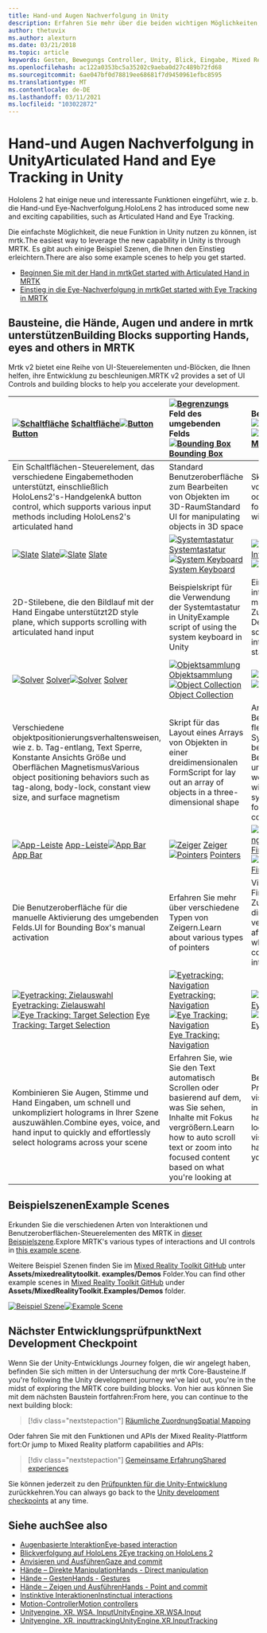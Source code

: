 ```yaml
---
title: Hand-und Augen Nachverfolgung in Unity
description: Erfahren Sie mehr über die beiden wichtigen Möglichkeiten, um ihre Blicke in Unity, Handgesten und Bewegungs Controllern zu übernehmen.
author: thetuvix
ms.author: alexturn
ms.date: 03/21/2018
ms.topic: article
keywords: Gesten, Bewegungs Controller, Unity, Blick, Eingabe, Mixed Reality-Headset, Windows Mixed Reality-Headset, Virtual Reality-Headset, mrtk, Mixed Reality Toolkit
ms.openlocfilehash: ac122a0353bc5a35202c9aeba0d27c489b72fd68
ms.sourcegitcommit: 6ae047bf0d78819ee68681f7d9450961efbc8595
ms.translationtype: MT
ms.contentlocale: de-DE
ms.lasthandoff: 03/11/2021
ms.locfileid: "103022872"
---
```

# <a name="articulated-hand-and-eye-tracking-in-unity"></a><span data-ttu-id="39e45-104">Hand-und Augen Nachverfolgung in Unity</span><span class="sxs-lookup"><span data-stu-id="39e45-104">Articulated Hand and Eye Tracking in Unity</span></span>

<span data-ttu-id="39e45-105">Hololens 2 hat einige neue und interessante Funktionen eingeführt, wie z. b. die Hand-und Eye-Nachverfolgung.</span><span class="sxs-lookup"><span data-stu-id="39e45-105">HoloLens 2 has introduced some new and exciting capabilities, such as Articulated Hand and Eye Tracking.</span></span>

<span data-ttu-id="39e45-106">Die einfachste Möglichkeit, die neue Funktion in Unity nutzen zu können, ist mrtk.</span><span class="sxs-lookup"><span data-stu-id="39e45-106">The easiest way to leverage the new capability in Unity is through MRTK.</span></span> <span data-ttu-id="39e45-107">Es gibt auch einige Beispiel Szenen, die Ihnen den Einstieg erleichtern.</span><span class="sxs-lookup"><span data-stu-id="39e45-107">There are also some example scenes to help you get started.</span></span>

* [<span data-ttu-id="39e45-108">Beginnen Sie mit der Hand in mrtk</span><span class="sxs-lookup"><span data-stu-id="39e45-108">Get started with Articulated Hand  in MRTK</span></span>](https://docs.microsoft.com/windows/mixed-reality/mrtk-unity/features/input/hand-tracking.md)
* [<span data-ttu-id="39e45-109">Einstieg in die Eye-Nachverfolgung in mrtk</span><span class="sxs-lookup"><span data-stu-id="39e45-109">Get started with Eye Tracking in MRTK</span></span>](https://docs.microsoft.com/windows/mixed-reality/mrtk-unity/features/eye-tracking/eye-tracking-main.md)

## <a name="building-blocks-supporting-hands-eyes-and-others-in-mrtk"></a><span data-ttu-id="39e45-110">Bausteine, die Hände, Augen und andere in mrtk unterstützen</span><span class="sxs-lookup"><span data-stu-id="39e45-110">Building Blocks supporting Hands, eyes and others in MRTK</span></span> 

<span data-ttu-id="39e45-111">Mrtk v2 bietet eine Reihe von UI-Steuerelementen und-Blöcken, die Ihnen helfen, ihre Entwicklung zu beschleunigen.</span><span class="sxs-lookup"><span data-stu-id="39e45-111">MRTK v2 provides a set of UI Controls and building blocks to help you accelerate your development.</span></span>

|  <span data-ttu-id="39e45-112">[![Schaltfläche](images/MRTK_Button_Main.png)](https://docs.microsoft.com/windows/mixed-reality/mrtk-unity/features/ux-building-blocks/button.md) [Schaltfläche](https://docs.microsoft.com/windows/mixed-reality/mrtk-unity/features/ux-building-blocks/button.md)</span><span class="sxs-lookup"><span data-stu-id="39e45-112">[![Button](images/MRTK_Button_Main.png)](https://docs.microsoft.com/windows/mixed-reality/mrtk-unity/features/ux-building-blocks/button.md) [Button](https://docs.microsoft.com/windows/mixed-reality/mrtk-unity/features/ux-building-blocks/button.md)</span></span> | <span data-ttu-id="39e45-113">[ ![ Begrenzungs](images/MRTK_BoundingBox_Main.png)](https://docs.microsoft.com/windows/mixed-reality/mrtk-unity/features/ux-building-blocks/bounding-box.md) Feld des umgebenden Felds [](https://docs.microsoft.com/windows/mixed-reality/mrtk-unity/features/ux-building-blocks/bounding-box.md)</span><span class="sxs-lookup"><span data-stu-id="39e45-113">[![Bounding Box](images/MRTK_BoundingBox_Main.png)](https://docs.microsoft.com/windows/mixed-reality/mrtk-unity/features/ux-building-blocks/bounding-box.md) [Bounding Box](https://docs.microsoft.com/windows/mixed-reality/mrtk-unity/features/ux-building-blocks/bounding-box.md)</span></span> | <span data-ttu-id="39e45-114">Bearbeitungs [Handler für](https://docs.microsoft.com/windows/mixed-reality/mrtk-unity/features/ux-building-blocks/manipulation-handler.md) [ ![ Manipulations Handler](images/MRTK_Manipulation_Main.png)](https://docs.microsoft.com/windows/mixed-reality/mrtk-unity/features/ux-building-blocks/manipulation-handler.md)</span><span class="sxs-lookup"><span data-stu-id="39e45-114">[![Manipulation Handler](images/MRTK_Manipulation_Main.png)](https://docs.microsoft.com/windows/mixed-reality/mrtk-unity/features/ux-building-blocks/manipulation-handler.md) [Manipulation Handler](https://docs.microsoft.com/windows/mixed-reality/mrtk-unity/features/ux-building-blocks/manipulation-handler.md)</span></span> |
|:--- | :--- | :--- |
| <span data-ttu-id="39e45-115">Ein Schaltflächen-Steuerelement, das verschiedene Eingabemethoden unterstützt, einschließlich HoloLens2's-Handgelenk</span><span class="sxs-lookup"><span data-stu-id="39e45-115">A button control, which supports various input methods including HoloLens2's articulated hand</span></span> | <span data-ttu-id="39e45-116">Standard Benutzeroberfläche zum Bearbeiten von Objekten im 3D-Raum</span><span class="sxs-lookup"><span data-stu-id="39e45-116">Standard UI for manipulating objects in 3D space</span></span> | <span data-ttu-id="39e45-117">Skript zum Manipulieren von Objekten mit einer oder zwei Händen.</span><span class="sxs-lookup"><span data-stu-id="39e45-117">Script for manipulating objects with one or two hands</span></span> |
|  <span data-ttu-id="39e45-118">[![Slate](images/MRTK_Slate_Main.png)](https://docs.microsoft.com/windows/mixed-reality/mrtk-unity/features/ux-building-blocks/slate.md) [Slate](https://docs.microsoft.com/windows/mixed-reality/mrtk-unity/features/ux-building-blocks/slate.md)</span><span class="sxs-lookup"><span data-stu-id="39e45-118">[![Slate](images/MRTK_Slate_Main.png)](https://docs.microsoft.com/windows/mixed-reality/mrtk-unity/features/ux-building-blocks/slate.md) [Slate](https://docs.microsoft.com/windows/mixed-reality/mrtk-unity/features/ux-building-blocks/slate.md)</span></span> | <span data-ttu-id="39e45-119">[![Systemtastatur](images/MRTK_SystemKeyboard_Main.png)](https://docs.microsoft.com/windows/mixed-reality/mrtk-unity/features/ux-building-blocks/system-keyboard.md) [Systemtastatur](https://docs.microsoft.com/windows/mixed-reality/mrtk-unity/features/ux-building-blocks/system-keyboard.md)</span><span class="sxs-lookup"><span data-stu-id="39e45-119">[![System Keyboard](images/MRTK_SystemKeyboard_Main.png)](https://docs.microsoft.com/windows/mixed-reality/mrtk-unity/features/ux-building-blocks/system-keyboard.md) [System Keyboard](https://docs.microsoft.com/windows/mixed-reality/mrtk-unity/features/ux-building-blocks/system-keyboard.md)</span></span> | <span data-ttu-id="39e45-120">[![Interaktionsfähig](images/InteractableExamples.png)](https://docs.microsoft.com/windows/mixed-reality/mrtk-unity/features/ux-building-blocks/interactable.md) [Interaktionsfähig](https://docs.microsoft.com/windows/mixed-reality/mrtk-unity/features/ux-building-blocks/interactable.md)</span><span class="sxs-lookup"><span data-stu-id="39e45-120">[![Interactable](images/InteractableExamples.png)](https://docs.microsoft.com/windows/mixed-reality/mrtk-unity/features/ux-building-blocks/interactable.md) [Interactable](https://docs.microsoft.com/windows/mixed-reality/mrtk-unity/features/ux-building-blocks/interactable.md)</span></span> |
| <span data-ttu-id="39e45-121">2D-Stilebene, die den Bildlauf mit der Hand Eingabe unterstützt</span><span class="sxs-lookup"><span data-stu-id="39e45-121">2D style plane, which supports scrolling with articulated hand input</span></span> | <span data-ttu-id="39e45-122">Beispielskript für die Verwendung der Systemtastatur in Unity</span><span class="sxs-lookup"><span data-stu-id="39e45-122">Example script of using the system keyboard in Unity</span></span>  | <span data-ttu-id="39e45-123">Ein Skript, um Objekte interaktionsfähig zu machen, mit visuellen Zuständen und Designunterstützung.</span><span class="sxs-lookup"><span data-stu-id="39e45-123">A script for making objects interactable with visual states and theme support</span></span> |
|  <span data-ttu-id="39e45-124">[![Solver](images/MRTK_Solver_Main.png)](https://docs.microsoft.com/windows/mixed-reality/mrtk-unity/features/ux-building-blocks/solvers/solver.md) [Solver](https://docs.microsoft.com/windows/mixed-reality/mrtk-unity/features/ux-building-blocks/solvers/solver.md)</span><span class="sxs-lookup"><span data-stu-id="39e45-124">[![Solver](images/MRTK_Solver_Main.png)](https://docs.microsoft.com/windows/mixed-reality/mrtk-unity/features/ux-building-blocks/solvers/solver.md) [Solver](https://docs.microsoft.com/windows/mixed-reality/mrtk-unity/features/ux-building-blocks/solvers/solver.md)</span></span> | <span data-ttu-id="39e45-125">[![Objektsammlung](images/MRTK_ObjectCollection_Main.png)](https://docs.microsoft.com/windows/mixed-reality/mrtk-unity/features/ux-building-blocks/object-collection.md) [Objektsammlung](https://docs.microsoft.com/windows/mixed-reality/mrtk-unity/features/ux-building-blocks/object-collection.md)</span><span class="sxs-lookup"><span data-stu-id="39e45-125">[![Object Collection](images/MRTK_ObjectCollection_Main.png)](https://docs.microsoft.com/windows/mixed-reality/mrtk-unity/features/ux-building-blocks/object-collection.md) [Object Collection](https://docs.microsoft.com/windows/mixed-reality/mrtk-unity/features/ux-building-blocks/object-collection.md)</span></span> | <span data-ttu-id="39e45-126">[![QuickInfo](images/MRTK_Tooltip_Main.png)](https://docs.microsoft.com/windows/mixed-reality/mrtk-unity/features/ux-building-blocks/tooltip.md) [QuickInfo](https://docs.microsoft.com/windows/mixed-reality/mrtk-unity/features/ux-building-blocks/tooltip.md)</span><span class="sxs-lookup"><span data-stu-id="39e45-126">[![Tooltip](images/MRTK_Tooltip_Main.png)](https://docs.microsoft.com/windows/mixed-reality/mrtk-unity/features/ux-building-blocks/tooltip.md) [Tooltip](https://docs.microsoft.com/windows/mixed-reality/mrtk-unity/features/ux-building-blocks/tooltip.md)</span></span> |
| <span data-ttu-id="39e45-127">Verschiedene objektpositionierungsverhaltensweisen, wie z. b. Tag-entlang, Text Sperre, Konstante Ansichts Größe und Oberflächen Magnetismus</span><span class="sxs-lookup"><span data-stu-id="39e45-127">Various object positioning behaviors such as tag-along, body-lock, constant view size, and surface magnetism</span></span> | <span data-ttu-id="39e45-128">Skript für das Layout eines Arrays von Objekten in einer dreidimensionalen Form</span><span class="sxs-lookup"><span data-stu-id="39e45-128">Script for lay out an array of objects in a three-dimensional shape</span></span> | <span data-ttu-id="39e45-129">Annotation-Benutzeroberfläche mit flexiblem Anker/Pivot-System, das zum bezeichnen von Bewegungs Controllern und Objekten verwendet werden kann.</span><span class="sxs-lookup"><span data-stu-id="39e45-129">Annotation UI with flexible anchor/pivot system, which can be used for labeling motion controllers and object.</span></span> |
|  <span data-ttu-id="39e45-130">[![App-Leiste](images/MRTK_AppBar_Main.png)](https://docs.microsoft.com/windows/mixed-reality/mrtk-unity/features/ux-building-blocks/app-bar.md) [App-Leiste](https://docs.microsoft.com/windows/mixed-reality/mrtk-unity/features/ux-building-blocks/app-bar.md)</span><span class="sxs-lookup"><span data-stu-id="39e45-130">[![App Bar](images/MRTK_AppBar_Main.png)](https://docs.microsoft.com/windows/mixed-reality/mrtk-unity/features/ux-building-blocks/app-bar.md) [App Bar](https://docs.microsoft.com/windows/mixed-reality/mrtk-unity/features/ux-building-blocks/app-bar.md)</span></span> | <span data-ttu-id="39e45-131">[![ Zeiger](images/MRTK_Pointer_Main.png)](https://docs.microsoft.com/windows/mixed-reality/mrtk-unity/features/input/pointers.md) [Zeiger](https://docs.microsoft.com/windows/mixed-reality/mrtk-unity/features/input/pointers.md)</span><span class="sxs-lookup"><span data-stu-id="39e45-131">[![Pointers](images/MRTK_Pointer_Main.png)](https://docs.microsoft.com/windows/mixed-reality/mrtk-unity/features/input/pointers.md) [Pointers](https://docs.microsoft.com/windows/mixed-reality/mrtk-unity/features/input/pointers.md)</span></span> | <span data-ttu-id="39e45-132">[![Fingerspitzenvisualisierung](images/MRTK_FingertipVisualization_Main.png)](https://docs.microsoft.com/windows/mixed-reality/mrtk-unity/features/ux-building-blocks/fingertip-visualization.md) [Fingerspitzenvisualisierung](https://docs.microsoft.com/windows/mixed-reality/mrtk-unity/features/ux-building-blocks/fingertip-visualization.md)</span><span class="sxs-lookup"><span data-stu-id="39e45-132">[![Fingertip Visualization](images/MRTK_FingertipVisualization_Main.png)](https://docs.microsoft.com/windows/mixed-reality/mrtk-unity/features/ux-building-blocks/fingertip-visualization.md) [Fingertip Visualization](https://docs.microsoft.com/windows/mixed-reality/mrtk-unity/features/ux-building-blocks/fingertip-visualization.md)</span></span> |
| <span data-ttu-id="39e45-133">Die Benutzeroberfläche für die manuelle Aktivierung des umgebenden Felds.</span><span class="sxs-lookup"><span data-stu-id="39e45-133">UI for Bounding Box's manual activation</span></span> | <span data-ttu-id="39e45-134">Erfahren Sie mehr über verschiedene Typen von Zeigern.</span><span class="sxs-lookup"><span data-stu-id="39e45-134">Learn about various types of pointers</span></span> | <span data-ttu-id="39e45-135">Visuelles Element im Fingertipp, das die Zuverlässigkeit der direkten Interaktion verbessert</span><span class="sxs-lookup"><span data-stu-id="39e45-135">Visual affordance on the fingertip, which improves the confidence for the direct interaction</span></span> |
|  <span data-ttu-id="39e45-136">[![Eyetracking: Zielauswahl](images/mrtk_et_targetselect.png)](https://docs.microsoft.com/windows/mixed-reality/mrtk-unity/features/eye-tracking/eye-tracking-target-selection.md) [Eyetracking: Zielauswahl](https://docs.microsoft.com/windows/mixed-reality/mrtk-unity/features/eye-tracking/eye-tracking-target-selection.md)</span><span class="sxs-lookup"><span data-stu-id="39e45-136">[![Eye Tracking: Target Selection](images/mrtk_et_targetselect.png)](https://docs.microsoft.com/windows/mixed-reality/mrtk-unity/features/eye-tracking/eye-tracking-target-selection.md) [Eye Tracking: Target Selection](https://docs.microsoft.com/windows/mixed-reality/mrtk-unity/features/eye-tracking/eye-tracking-target-selection.md)</span></span> | <span data-ttu-id="39e45-137">[![Eyetracking: Navigation](images/mrtk_et_navigation.png)](https://docs.microsoft.com/windows/mixed-reality/mrtk-unity/features/eye-tracking/eye-tracking-navigation.md) [Eyetracking: Navigation](https://docs.microsoft.com/windows/mixed-reality/mrtk-unity/features/eye-tracking/eye-tracking-navigation.md)</span><span class="sxs-lookup"><span data-stu-id="39e45-137">[![Eye Tracking: Navigation](images/mrtk_et_navigation.png)](https://docs.microsoft.com/windows/mixed-reality/mrtk-unity/features/eye-tracking/eye-tracking-navigation.md) [Eye Tracking: Navigation](https://docs.microsoft.com/windows/mixed-reality/mrtk-unity/features/eye-tracking/eye-tracking-navigation.md)</span></span> | <span data-ttu-id="39e45-138">[![Eyetracking: Heatmap](images/mrtk_et_heatmaps.png)](https://microsoft.github.io/MixedRealityToolkit-Unity/Documentation/EyeTracking/EyeTracking_Visualization.html) [Eyetracking: Heatmap](https://microsoft.github.io/MixedRealityToolkit-Unity/Documentation/EyeTracking/EyeTracking_Visualization.html)</span><span class="sxs-lookup"><span data-stu-id="39e45-138">[![Eye Tracking: Heat Map](images/mrtk_et_heatmaps.png)](https://microsoft.github.io/MixedRealityToolkit-Unity/Documentation/EyeTracking/EyeTracking_Visualization.html) [Eye Tracking: Heat Map](https://microsoft.github.io/MixedRealityToolkit-Unity/Documentation/EyeTracking/EyeTracking_Visualization.html)</span></span> |
| <span data-ttu-id="39e45-139">Kombinieren Sie Augen, Stimme und Hand Eingaben, um schnell und unkompliziert holograms in Ihrer Szene auszuwählen.</span><span class="sxs-lookup"><span data-stu-id="39e45-139">Combine eyes, voice, and hand input to quickly and effortlessly select holograms across your scene</span></span> | <span data-ttu-id="39e45-140">Erfahren Sie, wie Sie den Text automatisch Scrollen oder basierend auf dem, was Sie sehen, Inhalte mit Fokus vergrößern.</span><span class="sxs-lookup"><span data-stu-id="39e45-140">Learn how to auto scroll text or zoom into focused content based on what you're looking at</span></span>| <span data-ttu-id="39e45-141">Beispiele für das Protokollieren, laden und visualisieren, was Benutzer in Ihrer APP betrachtet haben</span><span class="sxs-lookup"><span data-stu-id="39e45-141">Examples for logging, loading, and visualizing what users have been looking at in your app</span></span> |

## <a name="example-scenes"></a><span data-ttu-id="39e45-142">Beispielszenen</span><span class="sxs-lookup"><span data-stu-id="39e45-142">Example Scenes</span></span>

<span data-ttu-id="39e45-143">Erkunden Sie die verschiedenen Arten von Interaktionen und Benutzeroberflächen-Steuerelementen des MRTK in [dieser Beispielszene](https://microsoft.github.io/MixedRealityToolkit-Unity/Documentation/README_HandInteractionExamples.html).</span><span class="sxs-lookup"><span data-stu-id="39e45-143">Explore MRTK's various types of interactions and UI controls in [this example scene](https://microsoft.github.io/MixedRealityToolkit-Unity/Documentation/README_HandInteractionExamples.html).</span></span>

<span data-ttu-id="39e45-144">Weitere Beispiel Szenen finden Sie im [Mixed Reality Toolkit GitHub](https://github.com/Microsoft/MixedRealityToolkit-Unity) unter **Assets/mixedrealitytoolkit. examples/Demos** Folder.</span><span class="sxs-lookup"><span data-stu-id="39e45-144">You can find  other example scenes in [Mixed Reality Toolkit GitHub](https://github.com/Microsoft/MixedRealityToolkit-Unity) under **Assets/MixedRealityToolkit.Examples/Demos** folder.</span></span>

<span data-ttu-id="39e45-145">[![Beispiel Szene](images/MRTK_Examples.png)](https://docs.microsoft.com/windows/mixed-reality/mrtk-unity/features/example-scenes/hand-interaction-examples.md)</span><span class="sxs-lookup"><span data-stu-id="39e45-145">[![Example Scene](images/MRTK_Examples.png)](https://docs.microsoft.com/windows/mixed-reality/mrtk-unity/features/example-scenes/hand-interaction-examples.md)</span></span>

## <a name="next-development-checkpoint"></a><span data-ttu-id="39e45-146">Nächster Entwicklungsprüfpunkt</span><span class="sxs-lookup"><span data-stu-id="39e45-146">Next Development Checkpoint</span></span>

<span data-ttu-id="39e45-147">Wenn Sie der Unity-Entwicklungs Journey folgen, die wir angelegt haben, befinden Sie sich mitten in der Untersuchung der mrtk Core-Bausteine.</span><span class="sxs-lookup"><span data-stu-id="39e45-147">If you're following the Unity development journey we've laid out, you're in the midst of exploring the MRTK core building blocks.</span></span> <span data-ttu-id="39e45-148">Von hier aus können Sie mit dem nächsten Baustein fortfahren:</span><span class="sxs-lookup"><span data-stu-id="39e45-148">From here, you can continue to the next building block:</span></span>

> [!div class="nextstepaction"]
> [<span data-ttu-id="39e45-149">Räumliche Zuordnung</span><span class="sxs-lookup"><span data-stu-id="39e45-149">Spatial Mapping</span></span>](spatial-mapping-in-unity.md)

<span data-ttu-id="39e45-150">Oder fahren Sie mit den Funktionen und APIs der Mixed Reality-Plattform fort:</span><span class="sxs-lookup"><span data-stu-id="39e45-150">Or jump to Mixed Reality platform capabilities and APIs:</span></span>

> [!div class="nextstepaction"]
> [<span data-ttu-id="39e45-151">Gemeinsame Erfahrung</span><span class="sxs-lookup"><span data-stu-id="39e45-151">Shared experiences</span></span>](shared-experiences-in-unity.md)

<span data-ttu-id="39e45-152">Sie können jederzeit zu den [Prüfpunkten für die Unity-Entwicklung](unity-development-overview.md#2-core-building-blocks) zurückkehren.</span><span class="sxs-lookup"><span data-stu-id="39e45-152">You can always go back to the [Unity development checkpoints](unity-development-overview.md#2-core-building-blocks) at any time.</span></span>

## <a name="see-also"></a><span data-ttu-id="39e45-153">Siehe auch</span><span class="sxs-lookup"><span data-stu-id="39e45-153">See also</span></span>

* [<span data-ttu-id="39e45-154">Augenbasierte Interaktion</span><span class="sxs-lookup"><span data-stu-id="39e45-154">Eye-based interaction</span></span>](../../design/eye-gaze-interaction.md)
* [<span data-ttu-id="39e45-155">Blickverfolgung auf HoloLens 2</span><span class="sxs-lookup"><span data-stu-id="39e45-155">Eye tracking on HoloLens 2</span></span>](../../design/eye-tracking.md)
* [<span data-ttu-id="39e45-156">Anvisieren und Ausführen</span><span class="sxs-lookup"><span data-stu-id="39e45-156">Gaze and commit</span></span>](../../design/gaze-and-commit.md)
* [<span data-ttu-id="39e45-157">Hände – Direkte Manipulation</span><span class="sxs-lookup"><span data-stu-id="39e45-157">Hands - Direct manipulation</span></span>](../../design/direct-manipulation.md)
* [<span data-ttu-id="39e45-158">Hände – Gesten</span><span class="sxs-lookup"><span data-stu-id="39e45-158">Hands - Gestures</span></span>](../../design/gaze-and-commit.md#composite-gestures)
* [<span data-ttu-id="39e45-159">Hände – Zeigen und Ausführen</span><span class="sxs-lookup"><span data-stu-id="39e45-159">Hands - Point and commit</span></span>](../../design/point-and-commit.md)
* [<span data-ttu-id="39e45-160">Instinktive Interaktionen</span><span class="sxs-lookup"><span data-stu-id="39e45-160">Instinctual interactions</span></span>](../../design/interaction-fundamentals.md)
* [<span data-ttu-id="39e45-161">Motion-Controller</span><span class="sxs-lookup"><span data-stu-id="39e45-161">Motion controllers</span></span>](../../design/motion-controllers.md)
* [<span data-ttu-id="39e45-162">Unityengine. XR. WSA. Input</span><span class="sxs-lookup"><span data-stu-id="39e45-162">UnityEngine.XR.WSA.Input</span></span>](https://docs.unity3d.com/ScriptReference/XR.WSA.Input.InteractionManager.html)
* [<span data-ttu-id="39e45-163">Unityengine. XR. inputtracking</span><span class="sxs-lookup"><span data-stu-id="39e45-163">UnityEngine.XR.InputTracking</span></span>](https://docs.unity3d.com/ScriptReference/XR.InputTracking.html)
